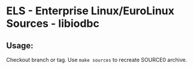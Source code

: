 # ELS - Enterprise Linux/EuroLinux Sources - libiodbc
 
## Usage:
  Checkout branch or tag. Use `make sources` to recreate  SOURCE0 archive.
